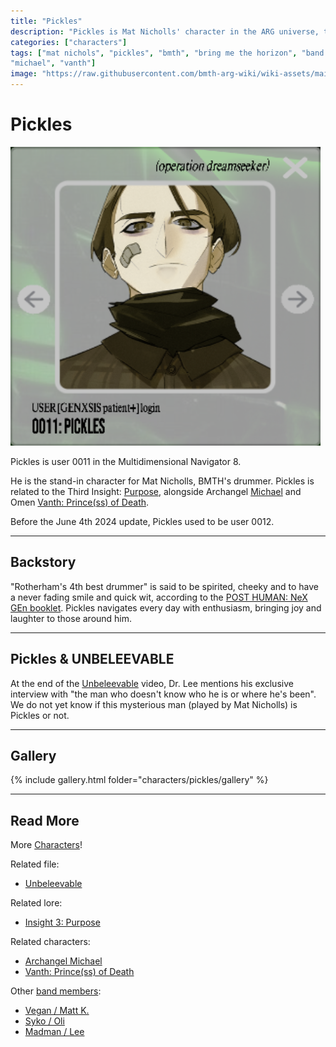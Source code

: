 ```yaml
---
title: "Pickles"
description: "Pickles is Mat Nicholls' character in the ARG universe, the drummer for Bring Me The Horizon. "
categories: ["characters"]
tags: ["mat nichols", "pickles", "bmth", "bring me the horizon", "band member", "purpose", 
"michael", "vanth"]
image: "https://raw.githubusercontent.com/bmth-arg-wiki/wiki-assets/main/characters/pickles/pickles-300x300.png"
---
```


# Pickles

![Pickles Avatar](https://raw.githubusercontent.com/bmth-arg-wiki/wiki-assets/main/characters/pickles/11pickles.png)

Pickles is user 0011 in the Multidimensional Navigator 8. 

He is the stand-in character for Mat Nicholls, BMTH's drummer.
Pickles is related to the Third Insight: [Purpose](../lore/insight3-purpose), 
alongside Archangel [Michael](michael) and Omen [Vanth: Prince(ss) of Death](vanth).

Before the June 4th 2024 update, Pickles used to be user 0012.

***

## Backstory

"Rotherham's 4th best drummer" is said to be spirited, cheeky and to have a never fading smile and quick wit, 
according to the [POST HUMAN: NeX GEn booklet](../lore/booklet).
Pickles navigates every day with enthusiasm, bringing joy and laughter to those around him.

***

## Pickles & UNBELEEVABLE

At the end of the [Unbeleevable](../for-sof/unbeleevable) video, 
Dr. Lee mentions his exclusive interview with "the man who doesn't know who he is or where he's been".
We do not yet know if this mysterious man (played by Mat Nicholls) is Pickles or not.

***

## Gallery

{% include gallery.html folder="characters/pickles/gallery" %}
***

## Read More

More [Characters](characters)!

Related file:

- [Unbeleevable](../for-sof/unbeleevable)

Related lore:

- [Insight 3: Purpose](../lore/insight3-purpose)

Related characters:

- [Archangel Michael](michael)
- [Vanth: Prince(ss) of Death](vanth)

Other [band members](characters#band-members):

- [Vegan / Matt K.](vegan)
- [Syko / Oli](syko)
- [Madman / Lee](madman)